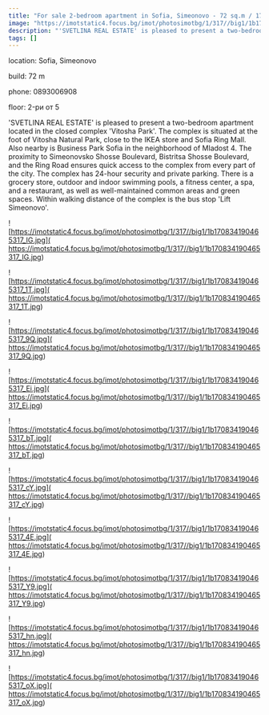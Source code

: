 ```yaml
---
title: "For sale 2-bedroom apartment in Sofia, Simeonovo - 72 sq.m / 179,999 EUR :: imot.bg Advertisement"
image: "https://imotstatic4.focus.bg/imot/photosimotbg/1/317//big1/1b170834190465317_R6.jpg"
description: "'SVETLINA REAL ESTATE' is pleased to present a two-bedroom apartment located in the closed complex 'Vitosha Park'. The complex is situated at the foot of Vitosha Natural Park, close to the IKEA store and Sofia Ring Mall. Also nearby is Business Park Sofia in the neighborhood of Mladost 4. The proximity to Simeonovsko Shosse Boulevard, Bistritsa Shosse Boulevard, and the Ring Road ensures quick access to the complex from every part of the city. The complex has 24-hour security and private parking. There is a grocery store, outdoor and indoor swimming pools, a fitness center, a spa, and a restaurant, as well as well-maintained common areas and green spaces. Within walking distance of the complex is the bus stop 'Lift Simeonovo'."
tags: []
---
```


location: Sofia, Simeonovo

build: 72 m

phone: 0893006908

floor: 2-ри от 5

'SVETLINA REAL ESTATE' is pleased to present a two-bedroom apartment located in the closed complex 'Vitosha Park'. The complex is situated at the foot of Vitosha Natural Park, close to the IKEA store and Sofia Ring Mall. Also nearby is Business Park Sofia in the neighborhood of Mladost 4. The proximity to Simeonovsko Shosse Boulevard, Bistritsa Shosse Boulevard, and the Ring Road ensures quick access to the complex from every part of the city. The complex has 24-hour security and private parking. There is a grocery store, outdoor and indoor swimming pools, a fitness center, a spa, and a restaurant, as well as well-maintained common areas and green spaces. Within walking distance of the complex is the bus stop 'Lift Simeonovo'.


![https://imotstatic4.focus.bg/imot/photosimotbg/1/317//big1/1b170834190465317_IG.jpg]( https://imotstatic4.focus.bg/imot/photosimotbg/1/317//big1/1b170834190465317_IG.jpg)


![https://imotstatic4.focus.bg/imot/photosimotbg/1/317//big1/1b170834190465317_1T.jpg]( https://imotstatic4.focus.bg/imot/photosimotbg/1/317//big1/1b170834190465317_1T.jpg)


![https://imotstatic4.focus.bg/imot/photosimotbg/1/317//big1/1b170834190465317_9Q.jpg]( https://imotstatic4.focus.bg/imot/photosimotbg/1/317//big1/1b170834190465317_9Q.jpg)


![https://imotstatic4.focus.bg/imot/photosimotbg/1/317//big1/1b170834190465317_Ei.jpg]( https://imotstatic4.focus.bg/imot/photosimotbg/1/317//big1/1b170834190465317_Ei.jpg)


![https://imotstatic4.focus.bg/imot/photosimotbg/1/317//big1/1b170834190465317_bT.jpg]( https://imotstatic4.focus.bg/imot/photosimotbg/1/317//big1/1b170834190465317_bT.jpg)


![https://imotstatic4.focus.bg/imot/photosimotbg/1/317//big1/1b170834190465317_cY.jpg]( https://imotstatic4.focus.bg/imot/photosimotbg/1/317//big1/1b170834190465317_cY.jpg)


![https://imotstatic4.focus.bg/imot/photosimotbg/1/317//big1/1b170834190465317_4E.jpg]( https://imotstatic4.focus.bg/imot/photosimotbg/1/317//big1/1b170834190465317_4E.jpg)


![https://imotstatic4.focus.bg/imot/photosimotbg/1/317//big1/1b170834190465317_Y9.jpg]( https://imotstatic4.focus.bg/imot/photosimotbg/1/317//big1/1b170834190465317_Y9.jpg)


![https://imotstatic4.focus.bg/imot/photosimotbg/1/317//big1/1b170834190465317_hn.jpg]( https://imotstatic4.focus.bg/imot/photosimotbg/1/317//big1/1b170834190465317_hn.jpg)


![https://imotstatic4.focus.bg/imot/photosimotbg/1/317//big1/1b170834190465317_oX.jpg]( https://imotstatic4.focus.bg/imot/photosimotbg/1/317//big1/1b170834190465317_oX.jpg)


